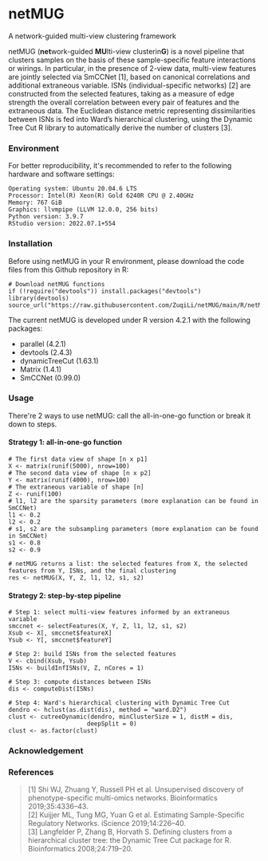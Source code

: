 # netMUG
A network-guided multi-view clustering framework

netMUG (**net**work-guided **MU**lti-view clusterin**G**) is a novel pipeline that clusters samples on the basis of these sample-specific feature interactions or wirings. In particular, in the presence of 2-view data, multi-view features are jointly selected via SmCCNet [1], based on canonical correlations and additional extraneous variable. ISNs (individual-specific networks) [2] are constructed from the selected features, taking as a measure of edge strength the overall correlation between every pair of features and the extraneous data. The Euclidean distance metric representing dissimilarities between ISNs is fed into Ward’s hierarchical clustering, using the Dynamic Tree Cut R library to automatically derive the number of clusters [3].

### Environment
For better reproducibility, it's recommended to refer to the following hardware and software settings:
```
Operating system: Ubuntu 20.04.6 LTS
Processor: Intel(R) Xeon(R) Gold 6240R CPU @ 2.40GHz
Memory: 767 GiB
Graphics: llvmpipe (LLVM 12.0.0, 256 bits)
Python version: 3.9.7
RStudio version: 2022.07.1+554
```

### Installation
Before using netMUG in your R environment, please download the code files from this Github repository in R:
```
# Download netMUG functions
if (!require("devtools")) install.packages("devtools")
library(devtools)
source_url("https://raw.githubusercontent.com/ZuqiLi/netMUG/main/R/netMUG.R")
```
The current netMUG is developed under R version 4.2.1 with the following packages:
- parallel (4.2.1)
- devtools (2.4.3)
- dynamicTreeCut (1.63.1)
- Matrix (1.4.1)
- SmCCNet (0.99.0)

### Usage
There're 2 ways to use netMUG: call the all-in-one-go function or break it down to steps.
#### Strategy 1: all-in-one-go function
```
# The first data view of shape [n x p1]
X <- matrix(runif(5000), nrow=100)
# The second data view of shape [n x p2]
Y <- matrix(runif(4000), nrow=100)
# The extraneous variable of shape [n]
Z <- runif(100)
# l1, l2 are the sparsity parameters (more explanation can be found in SmCCNet)
l1 <- 0.2
l2 <- 0.2
# s1, s2 are the subsampling parameters (more explanation can be found in SmCCNet)
s1 <- 0.8
s2 <- 0.9

# netMUG returns a list: the selected features from X, the selected features from Y, ISNs, and the final clustering
res <- netMUG(X, Y, Z, l1, l2, s1, s2)
```
#### Strategy 2: step-by-step pipeline
```
# Step 1: select multi-view features informed by an extraneous variable
smccnet <- selectFeatures(X, Y, Z, l1, l2, s1, s2)
Xsub <- X[, smccnet$featureX]
Ysub <- Y[, smccnet$featureY]

# Step 2: build ISNs from the selected features
V <- cbind(Xsub, Ysub)
ISNs <- buildInfISNs(V, Z, nCores = 1)

# Step 3: compute distances between ISNs
dis <- computeDist(ISNs)

# Step 4: Ward's hierarchical clustering with Dynamic Tree Cut
dendro <- hclust(as.dist(dis), method = "ward.D2")
clust <- cutreeDynamic(dendro, minClusterSize = 1, distM = dis, 
                      deepSplit = 0)
clust <- as.factor(clust)
```
### Acknowledgement
### References
> [1] Shi WJ, Zhuang Y, Russell PH et al. Unsupervised discovery of phenotype-specific multi-omics networks. Bioinformatics 2019;35:4336–43.\
> [2] Kuijjer ML, Tung MG, Yuan G et al. Estimating Sample-Specific Regulatory Networks. iScience 2019;14:226–40.\
> [3] Langfelder P, Zhang B, Horvath S. Defining clusters from a hierarchical cluster tree: the Dynamic Tree Cut package for R. Bioinformatics 2008;24:719–20.
